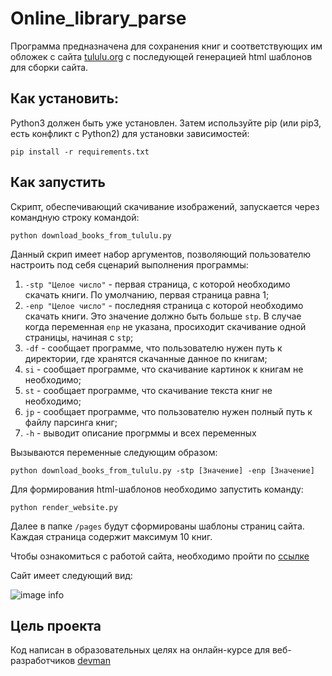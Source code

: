 # Online_library_parse

Программа предназначена для сохранения книг и соответствующих им обложек с сайта [tululu.org](https://tululu.org/) с последующей генерацией html шаблонов для сборки сайта. 

## Как установить:

 Python3 должен быть уже установлен. Затем используйте pip (или pip3, есть конфликт с Python2) для установки зависимостей:

```
pip install -r requirements.txt
```

## Как запустить

Скрипт, обеспечивающий скачивание изображений, запускается через командную строку командой:
```
python download_books_from_tululu.py
```

Данный скрип имеет набор аргументов, позволяющий пользователю настроить под себя сценарий выполнения программы:

1. `-stp "Целое число"` - первая страница, с которой необходимо скачать книги. По умолчанию, первая страница равна 1;
2. `-enp "Целое число"` - последняя страница с которой необходимо скачать книги. Это значение должно быть больше `stp`. В случае когда переменная `enp` не указана, просиходит скачивание одной страницы, начиная с `stp`;
3. `-df` - сообщает программе, что пользователю нужен путь к директории, где хранятся скачанные данное по книгам;
4. `si` - сообщает программе, что скачивание картинок к книгам не необходимо;
5. `st` - сообщает программе, что скачивание текста книг не необходимо;
6. `jp` - сообщает программе, что пользователю нужен полный путь к файлу парсинга книг;
7. `-h` - выводит описание прогрммы и всех переменных

Вызываются переменные следующим образом:

```
python download_books_from_tululu.py -stp [Значение] -enp [Значение]
```

Для формирования html-шаблонов необходимо запустить команду:

```
python render_website.py
```

Далее в папке `/pages` будут сформированы шаблоны страниц сайта. Каждая страница содержит максимум 10 книг.

Чтобы ознакомиться с работой сайта, необходимо пройти по [ссылке](https://kamenevartem.github.io/Online_library_parse/pages/index1.html)

Сайт имеет следующий вид:

![image info](./Безымянный.png)

## Цель проекта

Код написан в образовательных целях на онлайн-курсе для веб-разработчиков [devman](https://devman.org/)